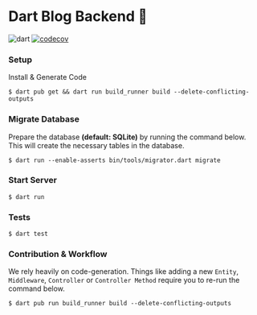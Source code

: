 # Dart Blog Backend 🚀

![dart](https://github.com/codekeyz/yaroo-example/actions/workflows/test.yml/badge.svg) </a> [![codecov](https://codecov.io/gh/codekeyz/yaroo-example/graph/badge.svg?token=Q3YPK3LRLR)](https://codecov.io/gh/codekeyz/yaroo-example)

### Setup

Install & Generate Code

```shell
$ dart pub get && dart run build_runner build --delete-conflicting-outputs
```

### Migrate Database

Prepare the database **(default: SQLite)** by running the command below. This will create the necessary
tables in the database.

```shell
$ dart run --enable-asserts bin/tools/migrator.dart migrate
```

### Start Server

```shell
$ dart run
```

### Tests

```shell
$ dart test
```

### Contribution & Workflow

We rely heavily on code-generation. Things like adding a new `Entity`, `Middleware`, `Controller` or `Controller Method`
require you to re-run the command below.

```shell
$ dart pub run build_runner build --delete-conflicting-outputs
```
